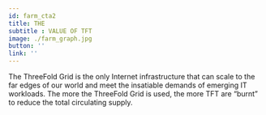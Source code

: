 ```yaml
---
id: farm_cta2
title: THE 
subtitle : VALUE OF TFT
image: ./farm_graph.jpg
button: ''
link: ''
---
```

The ThreeFold Grid is the only Internet infrastructure that can scale to the far edges of our world and meet the insatiable demands of emerging IT workloads. The more the ThreeFold Grid is used, the more TFT are “burnt” to reduce the total circulating supply.